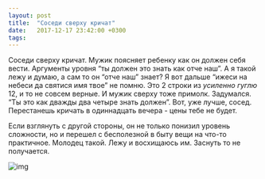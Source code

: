 ```yaml
---
layout: post
title:  "Соседи сверху кричат"
date:   2017-12-17 23:42:00 +0300
tags:   
---
```


Соседи сверху кричат. Мужик поясняет ребенку как он должен себя вести. Аргументы уровня “ты должен это знать как отче наш”. А я такой лежу и думаю, а сам то он “отче наш” знает? Я вот дальше “ижеси на небеси да святися имя твое” не помню. Это 2 строки из *усиленно гуглю* 12, и то не совсем верные. И мужик сверху тоже примолк. Задумался. “Ты это как дважды два четыре знать должен”. Вот, уже лучше, сосед. Перестанешь кричать в одиннадцать вечера - цены тебе не будет. 

 Если взглянуть с другой стороны, он не только понизил уровень сложности, но и перешел с бесполезной в быту вещи на что-то практичное. Молодец такой. Лежу и восхищаюсь им. Заснуть то не получается.

![img](https://pp.userapi.com/c840238/v840238723/50d24/E09ORApobVE.jpg)

<!--excerpt-->
